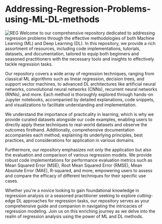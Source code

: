 # Addressing-Regression-Problems-using-ML-DL-methods
![REG](https://trainings.internshala.com/blog/wp-content/uploads/2023/07/Regression-in-machine-learning-1.jpg)
Welcome to our comprehensive repository dedicated to addressing regression problems through the effective methodologies of both Machine Learning (ML) and Deep Learning (DL). In this repository, we provide a rich assortment of resources, including code implementations, tutorials, datasets, and documentation, tailored to equip both beginners and seasoned practitioners with the necessary tools and insights to effectively tackle regression tasks.

Our repository covers a wide array of regression techniques, ranging from classical ML algorithms such as linear regression, decision trees, and support vector machines, to advanced DL architectures like artificial neural networks, convolutional neural networks (CNNs), recurrent neural networks (RNNs), and more. Each method is thoroughly explored through hands-on Jupyter notebooks, accompanied by detailed explanations, code snippets, and visualizations to facilitate understanding and implementation.

We understand the importance of practicality in learning, which is why we provide curated datasets alongside our code examples, enabling users to directly apply these techniques to real-world datasets and observe the outcomes firsthand. Additionally, comprehensive documentation accompanies each method, explaining its underlying principles, best practices, and considerations for application in various domains.

Furthermore, our repository emphasizes not only the application but also the evaluation and comparison of various regression models. We provide robust code implementations for performance evaluation metrics such as Mean Squared Error (MSE), Root Mean Squared Error (RMSE), Mean Absolute Error (MAE), R-squared, and more, empowering users to assess and compare the efficacy of different techniques for their specific use cases.

Whether you're a novice looking to gain foundational knowledge in regression analysis or a seasoned practitioner seeking to explore cutting-edge DL approaches for regression tasks, our repository serves as your comprehensive guide and companion in navigating the intricacies of regression modeling. Join us on this enriching journey as we delve into the realm of regression analysis using the power of ML and DL methods.
